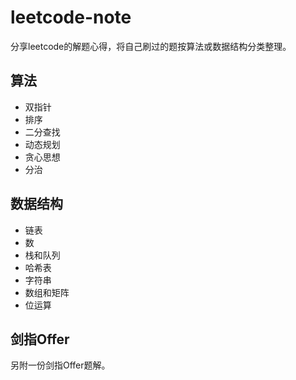 # leetcode-note
分享leetcode的解题心得，将自己刷过的题按算法或数据结构分类整理。

## 算法

- 双指针
- 排序
- 二分查找
- 动态规划
- 贪心思想
- 分治

## 数据结构

- 链表
- 数
- 栈和队列
- 哈希表
- 字符串
- 数组和矩阵
- 位运算

## 剑指Offer ##

另附一份剑指Offer题解。